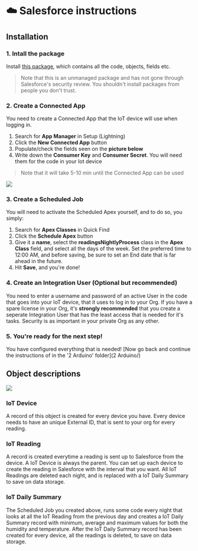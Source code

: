 # :cloud: Salesforce instructions

## Installation

### 1. Intall the package
Install [this package](https://login.salesforce.com/packaging/installPackage.apexp?p0=04t4H000000CfLE), which contains all the code, objects, fields etc.
> Note that this is an unmanaged package and has not gone through Salesforce's security review. You shouldn't install packages from people you don't trust.

### 2. Create a Connected App
You need to create a Connected App that the IoT device will use when logging in.
1. Search for **App Manager** in Setup (Lightning)
2. Click the **New Connected App** button
3. Populate/check the fields seen on the **picture below**
4. Write down the **Consumer Key** and **Consumer Secret**. You will need them for the code in your Iot device
> Note that it will take 5-10 min until the Connected App can be used
<img src="https://www.jesperklang.com/visuals/1_Microcontroller_to_Salesforce/Connected_App.png"/>

### 3. Create a Scheduled Job
You will need to activate the Scheduled Apex yourself, and to do so, you simply:
1. Search for **Apex Classes** in Quick Find
2. Click the **Schedule Apex** button
3. Give it a **name**, select the **readingsNightlyProcess** class in the **Apex Class** field, and select all the days of the week. Set the preferred time to 12:00 AM, and before saving, be sure to set an End date that is far ahead in the future.
4. Hit **Save**, and you're done!

### 4. Create an Integration User (Optional but recommended)
You need to enter a username and password of an active User in the code that goes into your IoT device, that it uses to log in to your Org. If you have a spare license in your Org, it's **strongly recommended** that you create a seperate Integration User that has the least access that is needed for it's tasks. Security is as important in your private Org as any other.

### 5. You're ready for the next step!
You have configured everything that is needed! [Now go back and continue the instructions of in the '2 Arduino' folder](2 Arduino/)

## Object descriptions
<img src="https://www.jesperklang.com/visuals/1_Microcontroller_to_Salesforce/Schema_Builder.png"/>

### IoT Device
A record of this object is created for every device you have. Every device needs to have an unique External ID, that is sent to your org for every reading.

### IoT Reading
A record is created everytime a reading is sent up to Salesforce from the device. A IoT Device is always the parent. You can set up each device to create the reading in Salesforce with the interval that you want. All IoT Readings are deleted each night, and is replaced with a IoT Daily Summary to save on data storage.

### IoT Daily Summary
The Scheduled Job you created above, runs some code every night that looks at all the IoT Reading from the previous day and creates a IoT Daily Summary record with minimum, average and maximum values for both the humidity and temperature. After the IoT Daily Summary record has been created for every device, all the readings is deleted, to save on data storage.